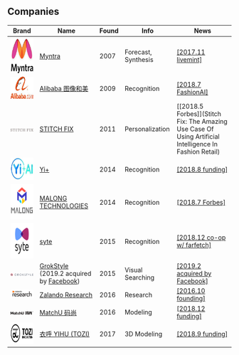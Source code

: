 ## Companies

| Brand                                       | Name                                                         | Found | Info                | News                                                         |
| ------------------------------------------- | ------------------------------------------------------------ | ----- | ------------------- | ------------------------------------------------------------ |
| <img src="img/myntra.png" height="80px">    | [Myntra](https://www.myntra.com/)                            | 2007  | Forecast, Synthesis | [[2017.11 livemint]](https://www.livemint.com/)              |
| <img src="img/alibaba.png" height="50px">   | [Alibaba 图像和美](https://www.leiphone.com/aiWeights/lab/79) | 2009  | Recognition         | [[2018.7 FashionAI]](https://www.leiphone.com/news/201807/Bp6UlbXIab29rIN6.html) |
| <img src="img/stitchfix.png" width="200px"> | [STITCH FIX](https://www.stitchfix.com/)                     | 2011  | Personalization     | [[2018.5 Forbes]](Stitch Fix: The Amazing Use Case Of Using Artificial Intelligence In Fashion Retail) |
| <img src="img/yi+ai.png" height="50px">     | [Yi+](http://www.dressplus.cn/home)                          | 2014  | Recognition         | [[2018.8 funding]](https://pe.pedaily.cn/201808/434505.shtml) |
| <img src="img/malong.png" height="80px">    | [MALONG TECHNOLOGIES](http://www.malong.com/en/home)         | 2014  | Recognition         | [[2018.7 Forbes]](https://www.forbes.com/sites/bernardmarr/2018/07/09/14-incredible-artificial-intelligence-pioneers-everyone-should-know-about/#7a23aaaa5626) |
| <img src="img/syte.png" height="80px">      | [syte](https://www.syte.ai/)                                 | 2015  | Recognition         | [[2018.12 co-op w/ farfetch]](https://techstartups.com/2018/12/07/visual-ai-startup-syte-partners-luxury-fashion-platform-farfetch-launch-new-app-visual-search-feature-ios/) |
| <img src="img/grokstyle.png" width="200px"> | [GrokStyle](https://www.grokstyle.com/) (2019.2 acquired by [Facebook](https://www.facebook.com/)) | 2015  | Visual Searching    | [[2019.2 acquired by Facebook]](https://venturebeat.com/2019/02/08/facebook-acquires-visual-search-startup-grokstyle/) |
| <img src="img/zalando.png" width="200px">   | [Zalando Research](https://research.zalando.com/)            | 2016  | Research            | [[2016.10 founding]](https://earlymoves.com/2016/10/07/zalando-research-is-shaping-the-future-of-online-fashion/) |
| <img src="img/matchu.png" width="200px">    | [MatchU 码尚](https://www.immatchu.com/)                     | 2016  | Modeling            | [[2018.12 funding]](http://www.iheima.com/article-195955.html) |
| <img src="img/tozi.png" height="50px">      | [衣呼 YIHU (TOZI)](https://www.emtailor.com/solutions)       | 2017  | 3D Modeling         | [[2018.9 funding]](https://www.lieyunwang.com/archives/447739) |


